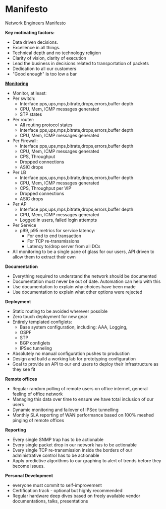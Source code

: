 # Manifesto

Network Engineers Manifesto 

**Key motivating factors:** 

- Data driven decisions.
- Excellence in all things. 
- Technical depth and no technology religion 
- Clarity of vision, clarity of execution 
- Lead the business in decisions related to transportation of packets
- Dedication to all our customers  
- "Good enough" is too low a bar


**[Monitoring](https://github.com/rucarrol/Manifesto/blob/master/Monitoring.md)** 

- Monitor, at least:
- Per switch:
	- Interface pps,ups,mps,bitrate,drops,errors,buffer depth
	- CPU, Mem, ICMP messages generated 
	- STP states 
- Per router:
	- All routing protocol states 
	- Interface pps,ups,mps,bitrate,drops,errors,buffer depth
	- CPU, Mem, ICMP messages generated 
- Per Firewall:
	- Interface pps,ups,mps,bitrate,drops,errors,buffer depth
	- CPU, Mem, ICMP messages generated 
	- CPS, Throughput
	- Dropped connections 
	- ASIC drops 
- Per LB
	- Interface pps,ups,mps,bitrate,drops,errors,buffer depth
	- CPU, Mem, ICMP messages generated 
	- CPS, Throughput per VIP 
	- Dropped connections 
	- ASIC drops 
- Per AP
	- Interface pps,ups,mps,bitrate,drops,errors,buffer depth
	- CPU, Mem, ICMP messages generated 
	- Logged in users, failed login attempts
- Per Service
	- p99, p95 metrics for service latency:
		- For end to end transaction 
		- For TCP re-transmissions 
		- Latency to/drop server from all DCs
- All monitoring to be a single pane of glass for our users, API driven to allow them to extract their own 


**Documentation**

- Everything required to understand the network should be documented
- Documentation must never be out of date.  Automation can help with this
- Use documentation to explain why choices have been made
- Use documentation to explain what other options were rejected

		
**Deployment**

- Static routing to be avoided wherever possible
- Zero touch deployment for new gear
- Entirely templated configlets:
	- Base system configuration, including:  AAA, Logging,  
	- OSPF
	- STP 
	- BGP configlets 
	- IPSec tunneling 
- Absolutely no manual configuration pushes to production 
- Design and build a working lab for prototyping configuration 
- Goal to provide an API to our end users to deploy their infrastructure as they see fit  

**Remote offices**

- Regular random polling of remote users on office internet, general feeling of office network
- Managing this data over time to ensure we have total inclusion of our users 
- Dynamic monitoring and failover of IPSec tunnelling 
- Monthly SLA reporting of WAN performance based on 100% meshed pinging of remote offices 


**Reporting**

- Every single SNMP trap has to be actionable 
- Every single packet drop in our network has to be actionable
- Every single TCP re-transmission inside the borders of our administrative control has to be actionable
- Apply predictive algorithms to our graphing to alert of trends before they become issues.


**Personal Development**

- everyone must commit to self-improvement
- Certification track - optional but highly recommended 
- Regular hardware deep dives based on freely available vendor documentations, talks, presentations 

